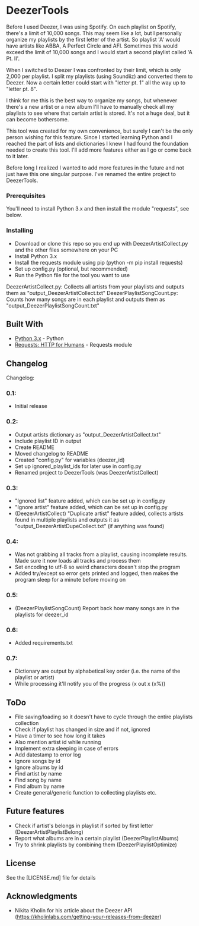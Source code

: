 # DeezerTools

Before I used Deezer, I was using Spotify. On each playlist on Spotify, there's a limit of 10,000 songs. This may seem like a lot, but I personally organize my playlists by the first letter of the artist. So playlist 'A' would have artists like ABBA, A Perfect Circle and AFI. Sometimes this would exceed the limit of 10,000 songs and I would start a second playlist called 'A Pt. II'.

When I switched to Deezer I was confronted by their limit, which is only 2,000 per playlist. I split my playlists (using Soundiiz) and converted them to Deezer. Now a certain letter could start with "letter pt. 1" all the way up to "letter pt. 8".

I think for me this is the best way to organize my songs, but whenever there's a new artist or a new album I'll have to manually check all my playlists to see where that certain artist is stored. It's not a huge deal, but it can become bothersome.

This tool was created for my own convenience, but surely I can't be the only person wishing for this feature. Since I started learning Python and I reached the part of lists and dictionaries I knew I had found the foundation needed to create this tool. I'll add more features either as I go or come back to it later.

Before long I realized I wanted to add more features in the future and not just have this one singular purpose. I've renamed the entire project to DeezerTools.

### Prerequisites

You'll need to install Python 3.x and then install the module "requests", see below.

### Installing

- Download or clone this repo so you end up with DeezerArtistCollect.py and the other files somewhere on your PC
- Install Python 3.x
- Install the requests module using pip (python -m pip install requests)
- Set up config.py (optional, but recommended)
- Run the Python file for the tool you want to use

DeezerArtistCollect.py: Collects all artists from your playlists and outputs them as "output_DeezerArtistCollect.txt"
DeezerPlaylistSongCount.py: Counts how many songs are in each playlist and outputs them as "output_DeezerPlaylistSongCount.txt"

## Built With

* [Python 3.x](https://www.python.org/download/releases/3.0/) - Python
* [Requests: HTTP for Humans](https://2.python-requests.org/en/master/) - Requests module

## Changelog

Changelog:

### 0.1:

- Initial release

### 0.2:

- Output artists dictionary as "output_DeezerArtistCollect.txt"
- Include playlist ID in output
- Create README
- Moved changelog to README
- Created "config.py" for variables (deezer_id)
- Set up ignored_playlist_ids for later use in config.py
- Renamed project to DeezerTools (was DeezerArtistCollect)

### 0.3:

- "Ignored list" feature added, which can be set up in config.py
- "Ignore artist" feature added, which can be set up in config.py
- (DeezerArtistCollect) "Duplicate artist" feature added, collects artists found in multiple playlists and outputs it as "output_DeezerArtistDupeCollect.txt" (if anything was found)

### 0.4:

- Was not grabbing all tracks from a playlist, causing incomplete results. Made sure it now loads all tracks and process them
- Set encoding to utf-8 so weird characters doesn't stop the program
- Added try/except so error gets printed and logged, then makes the program sleep for a minute before moving on

### 0.5:

- (DeezerPlaylistSongCount) Report back how many songs are in the playlists for deezer_id

### 0.6:

- Added requirements.txt

### 0.7:

- Dictionary are output by alphabetical key order (i.e. the name of the playlist or artist)
- While processing it'll notify you of the progress (x out x (x%))

## ToDo

- File saving/loading so it doesn't have to cycle through the entire playlists collection
- Check if playlist has changed in size and if not, ignored
- Have a timer to see how long it takes
- Also mention artist id while running
- Implement extra sleeping in case of errors
- Add datestamp to error log
- Ignore songs by id
- Ignore albums by id
- Find artist by name
- Find song by name
- Find album by name
- Create general/generic function to collecting playlists etc.

## Future features

- Check if artist's belongs in playlist if sorted by first letter (DeezerArtistPlaylistBelong)
- Report what albums are in a certain playlist (DeezerPlaylistAlbums)
- Try to shrink playlists by combining them (DeezerPlaylistOptimize)

## License

See the [LICENSE.md] file for details

## Acknowledgments

* Nikita Kholin for his article about the Deezer API (https://kholinlabs.com/getting-your-releases-from-deezer)